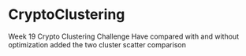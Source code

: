 # CryptoClustering
Week 19 Crypto Clustering Challenge
Have compared with and without optimization 
added the two cluster scatter comparison

